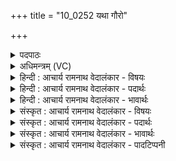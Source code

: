 +++
title = "10_0252 यथा गौरो"

+++
<details><summary>पदपाठः</summary>

य꣡था꣢꣯। गौ꣣रः꣢। अ꣣पा꣢। कृ꣣त꣢म्। तृ꣡ष्य꣢न्। ए꣡ति꣢꣯। अ꣡व꣢꣯। इ꣡रि꣢꣯णम्। आ꣣पित्वे꣢। नः꣣। प्रपित्वे꣢। तू꣡य꣢꣯म्। आ। ग꣣हि। क꣡ण्वे꣢꣯षु। सु। स꣡चा꣢꣯ पि꣡ब꣢꣯। २५२।
</details>

<details><summary>अधिमन्त्रम् (VC)</summary>

- इन्द्रः
- देवातिथिः काण्वः
- बृहती
- मध्यमः
- ऐन्द्रं काण्डम्
</details>

<details><summary>हिन्दी : आचार्य रामनाथ वेदालंकार - विषयः</summary>

अगले मन्त्र में गौरमृग के दृष्टान्त से परमात्मा को प्रीतिरस-पान के लिए बुलाया जा रहा है।
</details>

<details><summary>हिन्दी : आचार्य रामनाथ वेदालंकार - पदार्थः</summary>

पदार्थान्वय -  (यथा) जिस प्रकार (गौरः) गौरमृग (तृष्यन्) प्यासा होकर (इरिणम्) मरुस्थल को (अव) छोड़ कर (अपा) जल से (कृतम्) पूर्ण किये हुए जलाशय अथवा जलप्रचुर देश को (एति) चला जाता है, वैसे ही (आपित्वे) बन्धुभाव के अर्थात् प्रीतिरस के (प्रपित्वे) प्राप्त हो जाने पर, अर्थात् प्रीतिरूप जल से हमारे हृदय के पूर्ण हो जाने पर, आप (तूयम्) शीघ्र ही (नः) हमारे पास (आगहि) आइए, और (कण्वेषु) हम मेधावियों के पास आकर (सचा) एक साथ (सु पिब) भली-भाँति हमारे प्रीतिरस-रूप सोम का पान कीजिए ॥१०॥ इस मन्त्र में उपमालङ्कार है। ‘पित्वे, पित्वे’ में यमक है ॥१०॥
</details>

<details><summary>हिन्दी : आचार्य रामनाथ वेदालंकार - भावार्थः</summary>

भावार्थ -  प्यासा गौर मृग जैसे जल-रहित मरुस्थल को छोड़कर जलप्रचुर प्रदेश में चला जाता है, वैसे ही प्रीतिरस का प्यासा परमात्मा भी प्रीतिरहित हृदयों को छोड़कर प्रीतिरस से जिनके हृदय परिपूर्ण हैं, ऐसे मेधावी जनों के पास चला जाता है। परमात्मा के सर्वव्यापक होने से उसमें जाने-आने की क्रियाएँ क्योंकि सम्भव नहीं हैं, इसलिए वेदों में अनेक स्थानों पर वर्णित परमात्मा के गमन-आगमन की प्रार्थना आलङ्कारिक जाननी चाहिए। गमन से उसे भूल जाना तथा आगमन से उसका स्मरण या आविर्भाव लक्षित होता है ॥१०॥ इस दशति में अङ्गों को शरीर में यथास्थान जोड़ने आदि इन्द्र के कौशल का वर्णन होने से, उसके गुण-कर्मों का वर्णन होने से और इन्द्र नाम से जीवात्मा, प्राण, शल्यचिकित्सक, राजा आदि के भी चरित्र का वर्णन होने से इस दशति के विषय की पूर्व दशति के विषय के साथ संगति जाननी चाहिए ॥ तृतीय प्रपाठक में द्वितीय अर्ध की प्रथम दशति समाप्त ॥ तृतीय अध्याय में द्वितीय खण्ड समाप्त ॥
</details>

<details><summary>संस्कृत : आचार्य रामनाथ वेदालंकार - विषयः</summary>

अथ गौरमृगस्य दृष्टान्तेन परमात्मानं प्रीतिरसपानायाह्वयति।
</details>

<details><summary>संस्कृत : आचार्य रामनाथ वेदालंकार - पदार्थः</summary>

पदार्थान्वय -  (यथा) येन प्रकारेण (गौरः२) गौरमृगः (तृष्यन्) पिपासितः सन् (इरिणम्) मरुप्रदेशम्। इरिणम्………अपरता अस्मादोषधय इति वा। निरु० ९।६। (अव) अवहाय (अपा) जलेन। नित्यबहुवचनान्तोऽपि ‘अप्’ शब्दः अत्रैकवचने प्रयुक्तः। ‘ऊडिदंपदाद्यप्०। अ० ६।१।१६५’ इति विभक्तिरुदात्ता। (कृतम्) परिपूर्णं जलाशयं जलप्रदेशं वा (एति) गच्छति, तथैव (आपित्वे) बन्धुत्वे प्रीतिरसे इत्यर्थः (प्रपित्वे) प्राप्ते सति। प्रपित्वे अभीके इत्यासन्नस्य। प्रपित्वे प्राप्ते, निरु ३।२०। त्वत्प्रीतिजलेनास्माकं हृदये पूर्णे सतीत्यर्थः, त्वम् (तूयम्) शीघ्रम्। तूयमिति क्षिप्रनाम। निघं० २।१५। (नः) अस्मान् (आगहि) आगच्छ (कण्वेषु) मेधाविषु अस्मासु। कण्व इति मेधाविनाम। निघं० ३।१५। (सचा) सह, युगपदित्यर्थः। सचा सह। निघं० ५।५। (सु पिब) सम्यक्तया प्रीतिरसरूपं सोमम् आस्वादय ॥१०॥ अत्रोपमालङ्कारः। पित्वे, पित्वे इति यमकम्।
</details>

<details><summary>संस्कृत : आचार्य रामनाथ वेदालंकार - भावार्थः</summary>

भावार्थ -  पिपासितो गौरमृगो यथा जलविहीनं मरुं परित्यज्य जलप्रचुरं प्रदेशं गच्छति तथैव प्रीतिरसपिपासुः परमात्मापि प्रीतिविहीनानि हृदयान्यपहाय प्रीतिरसनिर्भरहृदयान् मेधाविनः प्रतिपद्यते। परमात्मनः सर्वव्यापित्वात् तद्गमनागमनासंभवाद् वेदेषु बहुशो वर्णितं तद्गमनागमनप्रार्थनमालङ्कारिकमेवेति विज्ञेयम्। गमनेन तद्विस्मरणम्, आगमनेन च तत्स्मरणं तदाविर्भावो वा लक्ष्यते ॥१०॥ अत्रेन्द्रस्य अङ्गसन्धानादिकौशलवर्णनात्, सोमपानाय तस्याह्वानात्, तस्य गुणकर्माख्यानाद्, इन्द्रनाम्ना जीवात्म-प्राण-शल्यचिकित्सक-नृपत्यादीनामपि चरित्रवर्णनाच्चैतद्दशत्यर्थस्य पूर्वदशत्यर्थेन सह सङ्गतिरस्तीति बोध्यम् ॥ इति तृतीयप्रपाठके द्वितीयार्धे प्रथमा दशतिः। इति तृतीयाध्याये द्वितीयः खण्डः ॥
</details>

<details><summary>संस्कृत : आचार्य रामनाथ वेदालंकार - पादटिप्पनी</summary>

टिप्पनी -   १. ऋ० ८।४।३, साम० १७२१। २. यथा गौरः गौरमृगः सिंहो व्याघ्रो वा अपा उदकेन कृतं प्रदेशं तडागादिकं प्रति तृष्यन् एति आगच्छति। अव इत्युपसर्गश्रुतेः क्रियापदमध्याह्रियते। अवहाय इरिणं प्रदेशम्—इति वि०। यथा गौरः गौरमृगः तृष्यन् पिपासुः अपा कृतं वर्जितम् उदकेन इरिणम् ऊषरं क्षेत्रम् अवैति गच्छति अभिगच्छति उदकभ्रान्त्या। इरिणमिति निदर्शनम् उदकाभावात् तृष्णातिशय-निदर्शनार्थम्—इति भ०। गौरः गौरमृगः तृष्यन् पिपासितः सन् अपा अद्भिरुदकैः कृतं सम्पूर्णत्वं कृतम् इरिणं निस्तृणं तटाकदेशं यथा येन प्रकारेण अवैति अभिगच्छति अभिमुखः सन् शीघ्रं गच्छति—इति सा०।
</details>